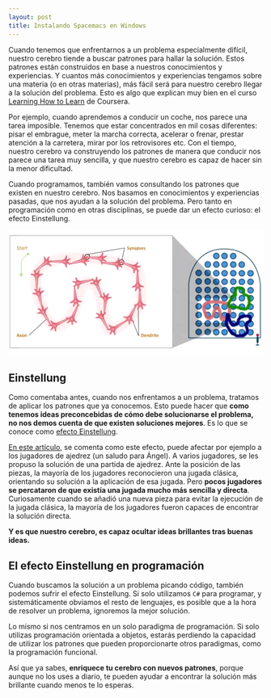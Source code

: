```yaml
---
layout: post
title: Instalando Spacemacs en Windows
---
```


Cuando tenemos que enfrentarnos a un problema especialmente difícil, nuestro cerebro tiende a buscar patrones para hallar la solución. Estos patrones están construidos en base a nuestros conocimientos y experiencias. Y cuantos más conocimientos y experiencias tengamos sobre una materia (o en otras materias), más fácil será para nuestro cerebro llegar a la solución del problema. Esto es algo que explican muy bien en el curso [Learning How to Learn](https://www.coursera.org/learn/learning-how-to-learn) de Coursera.

Por ejemplo, cuando aprendemos a conducir un coche, nos parece una tarea imposible. Tenemos que estar concentrados en mil cosas diferentes: pisar el embrague, meter la marcha correcta, acelerar o frenar, prestar atención a la carretera, mirar por los retrovisores etc. Con el tiempo, nuestro cerebro va construyendo los patrones de manera que conducir nos parece una tarea muy sencilla, y que nuestro cerebro es capaz de hacer sin la menor dificultad.

Cuando programamos, también vamos consultando los patrones que existen en nuestro cerebro. Nos basamos en conocimientos y experiencias pasadas, que nos ayudan a la solución del problema. Pero tanto en programación como en otras disciplinas, se puede dar un efecto curioso: el efecto Einstellung.

![patrones](/img/posts/2016/chunks.png)

## Einstellung

Como comentaba antes, cuando nos enfrentamos a un problema, tratamos de aplicar los patrones que ya conocemos. Esto puede hacer que **como tenemos ideas preconcebidas de cómo debe solucionarse el problema, no nos demos cuenta de que existen soluciones mejores**. Es lo que se conoce como  [efecto Einstellung](https://en.wikipedia.org/wiki/Einstellung_effect "Enlace a Wikipedia"). 

[En este artículo](http://deludoscachorum.blogspot.com.es/2014/04/el-efecto-einstellung.html "Enlace a efecto einstellung"), se comenta como este efecto, puede afectar por ejemplo a los jugadores de ajedrez (un saludo para Ángel). A varios jugadores, se les propuso la solución de una partida de ajedrez. Ante la posición de las piezas, la mayoría de los jugadores reconocieron una jugada clásica, orientando su solución a la aplicación de esa jugada. Pero **pocos jugadores se percataron de que existía una jugada mucho más sencilla y directa**. Curiosamente cuando se añadió una nueva pieza para evitar la ejecución de la jugada clásica, la mayoría de los jugadores fueron capaces de encontrar la solución directa.

**Y es que nuestro cerebro, es capaz ocultar ideas brillantes tras buenas ideas.**


## El efecto Einstellung en programación

Cuando buscamos la solución a un problema picando código, también podemos sufrir el efecto Einstellung. Si solo utilizamos `C#` para programar, y sistemáticamente obviamos el resto de lenguajes, es posible que a la hora de resolver un problema, ignoremos la mejor solución.  

Lo mismo si nos centramos en un solo paradigma de programación. Si solo utilizas programación orientada a objetos, estarás perdiendo la capacidad de utilizar los patrones que pueden proporcionarte otros paradigmas, como la programación funcional.

Así que ya sabes, **enriquece tu cerebro con nuevos patrones**, porque aunque no los uses a diario, te pueden ayudar a encontrar la solución más brillante cuando menos te lo esperas.






 
